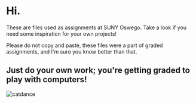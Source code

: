 # Hi.
These are files used as assignments at SUNY Oswego. Take a look if you need some inspiration for your own projects!

Please do not copy and paste, these files were a part of graded assignments, and I'm sure you know better than that.

## Just do your own work; you're getting graded to play with computers!

![catdance](https://cdn.discordapp.com/emojis/812093694840143873.gif)
